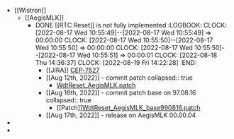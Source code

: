- [[Wistron]]
	- [[AegisMLK]]
		- DONE [[RTC Reset]] is not fully implemented
		  :LOGBOOK:
		  CLOCK: [2022-08-17 Wed 10:55:49]--[2022-08-17 Wed 10:55:49] =>  00:00:00
		  CLOCK: [2022-08-17 Wed 10:55:50]--[2022-08-17 Wed 10:55:50] =>  00:00:00
		  CLOCK: [2022-08-17 Wed 10:55:50]--[2022-08-17 Wed 10:55:51] =>  00:00:01
		  CLOCK: [2022-08-18 Thu 14:36:37]
		  CLOCK: [2022-08-19 Fri 14:22:28]
		  :END:
			- [[JIRA]] [CEP-7527](https://jira.cpg.dell.com/browse/CEP-7527)
			- [[Aug 12th, 2022]] - commit patch
			  collapsed:: true
				- [WdtReset_AegisMLK.patch](../assets/WdtReset_AegisMLK_1660532278535_0.patch)
			- [[Aug 16th, 2022]] - commit patch base on 97.08.16
			  collapsed:: true
				- [[Patch]][WdtReset_AegisMLK_base990816.patch](../assets/WdtReset_AegisMLK_base990816_1660705051201_0.patch)
			- [[Aug 17th, 2022]] - release on AegisMLK 00.00.04
-
-